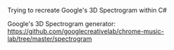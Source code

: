 Trying to recreate Google's 3D Spectrogram within C#

Google's 3D Spectrogram generator: https://github.com/googlecreativelab/chrome-music-lab/tree/master/spectrogram
